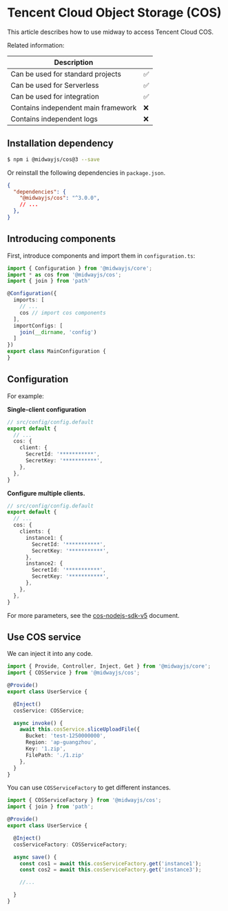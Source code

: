# Tencent Cloud Object Storage (COS)

This article describes how to use midway to access Tencent Cloud COS.

Related information:

| Description |     |
| ----------------- | --- |
| Can be used for standard projects | ✅ |
| Can be used for Serverless | ✅ |
| Can be used for integration | ✅ |
| Contains independent main framework | ❌ |
| Contains independent logs | ❌ |



## Installation dependency

```bash
$ npm i @midwayjs/cos@3 --save
```

Or reinstall the following dependencies in `package.json`.

```json
{
  "dependencies": {
    "@midwayjs/cos": "^3.0.0",
    // ...
  },
}
```



## Introducing components


First, introduce components and import them in `configuration.ts`:

```typescript
import { Configuration } from '@midwayjs/core';
import * as cos from '@midwayjs/cos';
import { join } from 'path'

@Configuration({
  imports: [
    // ...
    cos // import cos components
  ],
  importConfigs: [
    join(__dirname, 'config')
  ]
})
export class MainConfiguration {
}
```


## Configuration

For example:


**Single-client configuration**
```typescript
// src/config/config.default
export default {
  // ...
  cos: {
    client: {
      SecretId: '***********',
      SecretKey: '***********',
    },
  },
}
```


**Configure multiple clients.**

```typescript
// src/config/config.default
export default {
  // ...
  cos: {
    clients: {
      instance1: {
        SecretId: '***********',
        SecretKey: '***********',
      },
      instance2: {
        SecretId: '***********',
        SecretKey: '***********',
      },
    },
  },
}
```
For more parameters, see the [cos-nodejs-sdk-v5](https://github.com/tencentyun/cos-nodejs-sdk-v5) document.


## Use COS service


We can inject it into any code.
```typescript
import { Provide, Controller, Inject, Get } from '@midwayjs/core';
import { COSService } from '@midwayjs/cos';

@Provide()
export class UserService {

  @Inject()
  cosService: COSService;

  async invoke() {
    await this.cosService.sliceUploadFile({
      Bucket: 'test-1250000000',
      Region: 'ap-guangzhou',
      Key: '1.zip',
      FilePath: './1.zip'
    },
  }
}
```


You can use `COSServiceFactory` to get different instances.
```typescript
import { COSServiceFactory } from '@midwayjs/cos';
import { join } from 'path';

@Provide()
export class UserService {

  @Inject()
  cosServiceFactory: COSServiceFactory;

  async save() {
    const cos1 = await this.cosServiceFactory.get('instance1');
    const cos2 = await this.cosServiceFactory.get('instance3');

    //...

  }
}
```

